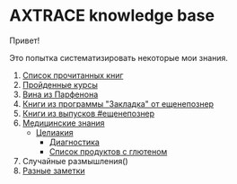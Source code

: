 <!-- Yandex.Metrika counter -->
<script type="text/javascript" >
   (function(m,e,t,r,i,k,a){m[i]=m[i]||function(){(m[i].a=m[i].a||[]).push(arguments)};
   m[i].l=1*new Date();k=e.createElement(t),a=e.getElementsByTagName(t)[0],k.async=1,k.src=r,a.parentNode.insertBefore(k,a)})
   (window, document, "script", "https://mc.yandex.ru/metrika/tag.js", "ym");

   ym(54428956, "init", {
        clickmap:true,
        trackLinks:true,
        accurateTrackBounce:true,
        webvisor:true
   });
</script>
<noscript><div><img src="https://mc.yandex.ru/watch/54428956" style="position:absolute; left:-9999px;" alt="" /></div></noscript>
<!-- /Yandex.Metrika counter -->

# AXTRACE knowledge base

Привет!

Это попытка систематизировать некоторые мои знания.

1. [Список прочитанных книг](/books)
2. [Пройденные курсы](/courses)
3. [Вина из Парфенона](/parfenon)
4. [Книги из программы "Закладка" от ещенепознер](/zakladka)
5. [Книги из выпусков #ещенепознер](/yetnopozner_books)
6. [Медицинские знания](/health)
    - [Целиакия](/health/celiac)
      - [Диагностика](/health/celiac/diagnostic.md)
      - [Список продуктов с глютеном](/health/celiac/silent_gluten.md)
7. Случайные размышления()
8. [Разные заметки](/notes)

